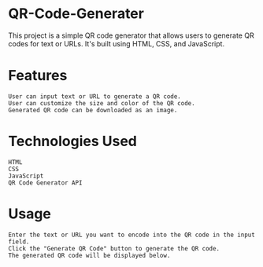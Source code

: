 # QR-Code-Generater
This project is a simple QR code generator that allows users to generate QR codes for text or URLs. It's built using HTML, CSS, and JavaScript.

# Features

    User can input text or URL to generate a QR code.
    User can customize the size and color of the QR code.
    Generated QR code can be downloaded as an image.

# Technologies Used

    HTML
    CSS
    JavaScript
    QR Code Generator API

# Usage

    Enter the text or URL you want to encode into the QR code in the input field.
    Click the "Generate QR Code" button to generate the QR code.
    The generated QR code will be displayed below.
    

